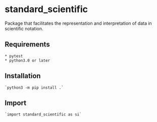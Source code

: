 # standard_scientific 
Package that facilitates the representation and interpretation of data in scientific notation.

## Requirements
    * pytest
    * python3.0 or later


## Installation
    `python3 -m pip install .`

## Import
    `import standard_scientific as si`
